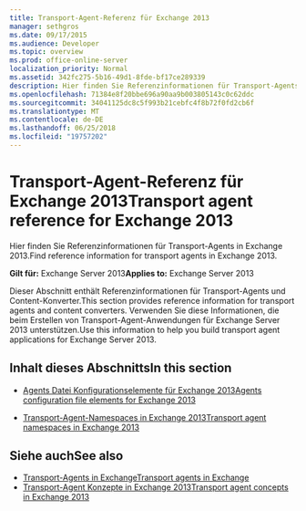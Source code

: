 ```yaml
---
title: Transport-Agent-Referenz für Exchange 2013
manager: sethgros
ms.date: 09/17/2015
ms.audience: Developer
ms.topic: overview
ms.prod: office-online-server
localization_priority: Normal
ms.assetid: 342fc275-5b16-49d1-8fde-bf17ce289339
description: Hier finden Sie Referenzinformationen für Transport-Agents in Exchange 2013.
ms.openlocfilehash: 71384e8f20bbe696a90aa9b003805143c0c62ddc
ms.sourcegitcommit: 34041125dc8c5f993b21cebfc4f8b72f0fd2cb6f
ms.translationtype: MT
ms.contentlocale: de-DE
ms.lasthandoff: 06/25/2018
ms.locfileid: "19757202"
---
```

# <a name="transport-agent-reference-for-exchange-2013"></a><span data-ttu-id="a795d-103">Transport-Agent-Referenz für Exchange 2013</span><span class="sxs-lookup"><span data-stu-id="a795d-103">Transport agent reference for Exchange 2013</span></span>

<span data-ttu-id="a795d-104">Hier finden Sie Referenzinformationen für Transport-Agents in Exchange 2013.</span><span class="sxs-lookup"><span data-stu-id="a795d-104">Find reference information for transport agents in Exchange 2013.</span></span>
  
<span data-ttu-id="a795d-105">**Gilt für:** Exchange Server 2013</span><span class="sxs-lookup"><span data-stu-id="a795d-105">**Applies to:** Exchange Server 2013</span></span> 
  
<span data-ttu-id="a795d-106">Dieser Abschnitt enthält Referenzinformationen für Transport-Agents und Content-Konverter.</span><span class="sxs-lookup"><span data-stu-id="a795d-106">This section provides reference information for transport agents and content converters.</span></span> <span data-ttu-id="a795d-107">Verwenden Sie diese Informationen, die beim Erstellen von Transport-Agent-Anwendungen für Exchange Server 2013 unterstützen.</span><span class="sxs-lookup"><span data-stu-id="a795d-107">Use this information to help you build transport agent applications for Exchange Server 2013.</span></span>
  
## <a name="in-this-section"></a><span data-ttu-id="a795d-108">Inhalt dieses Abschnitts</span><span class="sxs-lookup"><span data-stu-id="a795d-108">In this section</span></span>

- [<span data-ttu-id="a795d-109">Agents Datei Konfigurationselemente für Exchange 2013</span><span class="sxs-lookup"><span data-stu-id="a795d-109">Agents configuration file elements for Exchange 2013</span></span>](agents-configuration-file-elements-for-exchange-2013.md)
    
- [<span data-ttu-id="a795d-110">Transport-Agent-Namespaces in Exchange 2013</span><span class="sxs-lookup"><span data-stu-id="a795d-110">Transport agent namespaces in Exchange 2013</span></span>](transport-agent-namespaces-in-exchange-2013.md)
    
## <a name="see-also"></a><span data-ttu-id="a795d-111">Siehe auch</span><span class="sxs-lookup"><span data-stu-id="a795d-111">See also</span></span>

- [<span data-ttu-id="a795d-112">Transport-Agents in Exchange</span><span class="sxs-lookup"><span data-stu-id="a795d-112">Transport agents in Exchange</span></span>](transport-agents-in-exchange-2013.md)
- [<span data-ttu-id="a795d-113">Transport-Agent Konzepte in Exchange 2013</span><span class="sxs-lookup"><span data-stu-id="a795d-113">Transport agent concepts in Exchange 2013</span></span>](transport-agent-concepts-in-exchange-2013.md)

